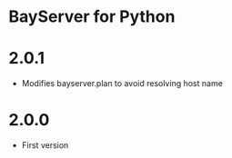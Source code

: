 # BayServer for Python


# 2.0.1

- Modifies bayserver.plan to avoid resolving host name


# 2.0.0

- First version
